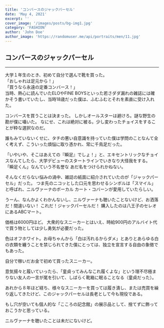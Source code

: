 ```yaml
---
title: 'コンバースのジャックパーセル'
date: 'May 4, 2021'
excerpt: ''
cover_image: '/images/posts/bg-img1.jpg'
category: 'FASHION'
author: 'John Doe'
author_image: 'https://randomuser.me/api/portraits/men/11.jpg'
---
```


## コンバースのジャックパーセル

---

大学１年生のとき、初めて自分で選んで靴を買った。  
「おしゃれは足元から！」  
「買うなら永遠の定番コンバース！」  
当時、熱心に読んでいたELOやFINE BOYSといった若さダダ漏れの雑誌には確かそう書いていたし、当時18歳だった僕は、ふむふむとそれを素直に受け入れた。

コンバースを買うことは決まった。
しかしオールスターは避けろ。謎な野生の勘が僕に囁いた。
なにせ、これは絶対に被る。少し変わったチョイスをすることが粋な選択なのだ。

誰もみていないくせに、タチの悪い自意識を持っていた僕は学問のことなんて全く考えず、こういった煩悩に取り憑かれ、常に千鳥足だった。

「いやいや、そこはあえての『瞬足』でしょ！」と、エキセントリックなチョイスなんてしたら、大学デビューのスタートラインでいきなり大怪我をする。
「瞬足くん」なんていう不名誉な あだ名をつけられかねない。

そんなくだらない悩みの渦中、雑誌の紙面に紹介されていたのが「ジャックパーセル」だった。
つま先のニコッとした口元を思わせるシンボルは「スマイル」と呼ばれ、ニルヴァーナのボーカル カート・コバーンが愛用していたらしい。

うーん、なんかよくわかんないし、ニルヴァーナも聴いたことないけど、お洒落だ！間違いない！
これだ！ジャックパーセルだ！
購入したのは八王子のセレオにあるABCマート。

価格は6000円ほど。
大衆的なスニーカーとはいえ、時給900円のアルバイト代で買う物としては少し勇気が必要だった。

色はオフホワイト。お母ちゃんから「白は汚れるからダメ」とありとあらゆる白の衣類を纏うことを禁じられてきた僕にとっては、独立を宣言する自由の象徴でもあった。

自分で稼いだお金で初めて買ったスニーカー。

意気揚々と履いていったら、「童貞ってみんなこれ履くよな」という理不尽極まりない友人の一言が尾を引いて、しばらく靴箱に眠ることなる（童貞だった）。

あれから８年ほど経ち、様々なスニーカーを買っては履き潰し、または売買を繰り返してきたけど、このジャックパーセルは長老として今も現役である。

もし穴が空いても個人的な「こころの記念館」の展示品として、捨てずに飾っておこうかと思っている。

ニルヴァーナを聴いたことは未だにないけど。

　
